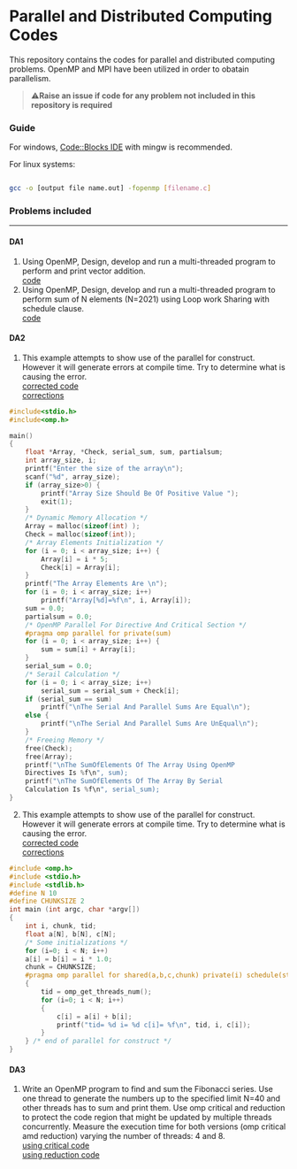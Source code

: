 <h1>Parallel and Distributed Computing Codes</h1>

<p>This repository contains the codes for parallel and distributed computing problems. OpenMP and MPI have been utilized in order to obatain parallelism.</p>

> ⚠️**Raise an issue if code for any problem not included in this repository is required**

<h3>Guide</h3>

For windows, [Code::Blocks IDE](https://www.codeblocks.org/downloads/binaries/) with mingw is recommended.

For linux systems:

```bash

gcc -o [output file name.out] -fopenmp [filename.c]

```

<h3>Problems included</h4>
<hr>

<h4>DA1</h4>

1. Using OpenMP, Design, develop and run a multi-threaded program to perform and print vector addition. <br>[code](./DA1/da1q1.c)
2. Using OpenMP, Design, develop and run a multi-threaded program to perform sum of N elements (N=2021) using Loop work Sharing with schedule clause. <br>[code](./DA1/da1q2.c)

<h4>DA2</h4>

1.  This example attempts to show use of the parallel for construct. However it will generate errors at compile time. Try to determine what is causing the error. <br>[corrected code](./DA2/correction1.c) <br> [corrections](./DA2/corrections1.txt)

```c
#include<stdio.h>
#include<omp.h>

main()
{
    float *Array, *Check, serial_sum, sum, partialsum;
    int array_size, i;
    printf("Enter the size of the array\n");
    scanf("%d", array_size);
    if (array_size>0) {
        printf("Array Size Should Be Of Positive Value ");
        exit(1);
    }
    /* Dynamic Memory Allocation */
    Array = malloc(sizeof(int) );
    Check = malloc(sizeof(int));
    /* Array Elements Initialization */
    for (i = 0; i < array_size; i++) {
        Array[i] = i * 5;
        Check[i] = Array[i];
    }
    printf("The Array Elements Are \n");
    for (i = 0; i < array_size; i++)
        printf("Array[%d]=%f\n", i, Array[i]);
    sum = 0.0;
    partialsum = 0.0;
    /* OpenMP Parallel For Directive And Critical Section */
    #pragma omp parallel for private(sum)
    for (i = 0; i < array_size; i++) {
        sum = sum[i] + Array[i];
    }
    serial_sum = 0.0;
    /* Serail Calculation */
    for (i = 0; i < array_size; i++)
        serial_sum = serial_sum + Check[i];
    if (serial_sum == sum)
        printf("\nThe Serial And Parallel Sums Are Equal\n");
    else {
        printf("\nThe Serial And Parallel Sums Are UnEqual\n");
    }
    /* Freeing Memory */
    free(Check);
    free(Array);
    printf("\nThe SumOfElements Of The Array Using OpenMP
    Directives Is %f\n", sum);
    printf("\nThe SumOfElements Of The Array By Serial
    Calculation Is %f\n", serial_sum);
}
```

2.  This example attempts to show use of the parallel for construct. However it will generate errors at compile time. Try to determine what is causing the error. <br>[corrected code](./DA2/correction2.c) <br> [corrections](./DA2/corrections2.txt)

```c
#include <omp.h>
#include <stdio.h>
#include <stdlib.h>
#define N 10
#define CHUNKSIZE 2
int main (int argc, char *argv[])
{
    int i, chunk, tid;
    float a[N], b[N], c[N];
    /* Some initializations */
    for (i=0; i < N; i++)
    a[i] = b[i] = i * 1.0;
    chunk = CHUNKSIZE;
    #pragma omp parallel for shared(a,b,c,chunk) private(i) schedule(static,chunk)
    {
        tid = omp_get_threads_num();
        for (i=0; i < N; i++)
        {
            c[i] = a[i] + b[i];
            printf("tid= %d i= %d c[i]= %f\n", tid, i, c[i]);
        }
    } /* end of parallel for construct */
}
```

<h4>DA3</h4>

1. Write an OpenMP program to find and sum the Fibonacci series. Use one thread to generate the numbers up to the specified limit N=40 and other threads has to sum and print them. Use omp critical and reduction to protect the code region that might be updated by multiple threads concurrently. Measure the execution time for both versions (omp critical amd reduction) varying the number of threads: 4 and 8. <br>[using critical code](./DA3/critical.c) <br>[using reduction code](./DA1/reduction.c)
